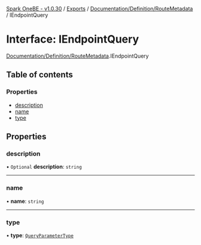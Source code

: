 [Spark OneBE - v1.0.30](../README.md) / [Exports](../modules.md) / [Documentation/Definition/RouteMetadata](../modules/Documentation_Definition_RouteMetadata.md) / IEndpointQuery

# Interface: IEndpointQuery

[Documentation/Definition/RouteMetadata](../modules/Documentation_Definition_RouteMetadata.md).IEndpointQuery

## Table of contents

### Properties

- [description](Documentation_Definition_RouteMetadata.IEndpointQuery.md#description)
- [name](Documentation_Definition_RouteMetadata.IEndpointQuery.md#name)
- [type](Documentation_Definition_RouteMetadata.IEndpointQuery.md#type)

## Properties

### description

• `Optional` **description**: `string`

___

### name

• **name**: `string`

___

### type

• **type**: [`QueryParameterType`](../enums/Documentation_Definition_DataTypes.QueryParameterType.md)
